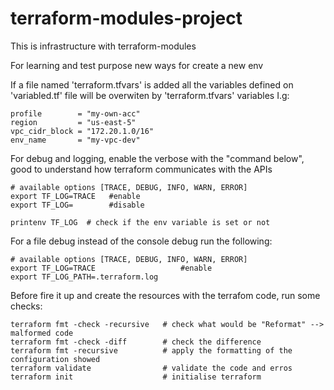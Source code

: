 # terraform-modules-project
This is infrastructure with terraform-modules

For learning and test purpose new ways for create a new env

If a file named 'terraform.tfvars' is added all the variables defined on 'variabled.tf' file will be overwiten by 'terraform.tfvars' variables
I.g:
```
profile        = "my-own-acc"
region         = "us-east-5"
vpc_cidr_block = "172.20.1.0/16"
env_name       = "my-vpc-dev"

```

For debug and logging, enable the verbose with the "command below", good to understand how terraform communicates with the APIs
```
# available options [TRACE, DEBUG, INFO, WARN, ERROR]
export TF_LOG=TRACE   #enable
export TF_LOG=        #disable

printenv TF_LOG  # check if the env variable is set or not
```

For a file debug instead of the console debug run the following:
```
# available options [TRACE, DEBUG, INFO, WARN, ERROR]
export TF_LOG=TRACE                   #enable
export TF_LOG_PATH=.terraform.log  
```

Before fire it up and create the resources with the terrafom code, run some checks:
```
terraform fmt -check -recursive   # check what would be "Reformat" --> malformed code
terraform fmt -check -diff        # check the difference 
terraform fmt -recursive          # apply the formatting of the configuration showed
terraform validate                # validate the code and erros 
terraform init                    # initialise terraform 
```
